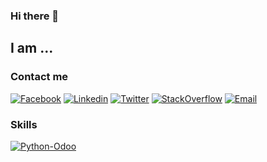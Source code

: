 ### Hi there 👋
## I am ...

### Contact me
                  
[![Facebook](https://img.shields.io/badge/facebook-%231877F2.svg?&style=for-the-badge&logo=facebook&logoColor=white)](https://www.facebook.com/bach.02.98)
[![Linkedin](https://img.shields.io/badge/linkedin-%230077B5.svg?&style=for-the-badge&logo=linkedin&logoColor=white)](https://www.linkedin.com/)
[![Twitter](https://img.shields.io/badge/twitter-%231DA1F2.svg?&style=for-the-badge&logo=twitter&logoColor=white)](https://twitter.com/)
[![StackOverflow](https://img.shields.io/badge/stackoverflow-%23F48024.svg?&style=for-the-badge&logo=stackoverflow&logoColor=white)](https://stackoverflow.com/)
[![Email](https://img.shields.io/badge/gmail-%23EA4335.svg?&style=for-the-badge&logo=gmail&logoColor=white)](mailto:bachtn002@gmail.com)


### Skills

[![Python-Odoo](https://img.shields.io/badge/python-3670A0?style=for-the-badge&logo=python&logoColor=ffdd54)](https://github.com/odoo/odoo)
